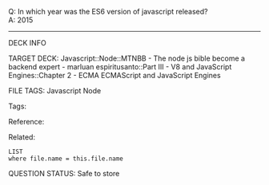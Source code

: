 Q: In which year was the ES6 version of javascript released?  
A: 2015


---

DECK INFO

TARGET DECK: Javascript::Node::MTNBB - The node js bible become a backend expert - marluan espiritusanto::Part III - V8 and JavaScript Engines::Chapter 2 - ECMA ECMAScript and JavaScript Engines

FILE TAGS: Javascript Node

Tags:

Reference:

Related:

```dataview
LIST
where file.name = this.file.name
```

QUESTION STATUS: Safe to store